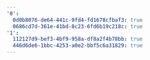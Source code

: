 ```yaml
---
'0':
  0d0b8076-de64-441c-9fd4-fd1678cfbaf3: true
  0686cd7d-361e-41bd-8c23-6fd6b19c218c: true
'1':
  112127d9-bef3-4bf9-958a-df8a2f4b78bb: true
  446d6de6-1bbc-4253-a0e2-bbf5c6a31829: true
---
```

